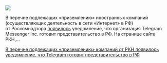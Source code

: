 <!--2025-07-17 14:43:31-->
<div class="yb">
  <div class="rss habr"><img src="https://habrastorage.org/getpro/habr/upload_files/b36/f68/5d7/b36f685d7db6595cf935fac394c7fcae.png" /><p>В перечне подлежащих «приземлению» иностранных компаний (осуществляющих деятельность в&nbsp;сети «Интернет» в&nbsp;РФ) от&nbsp;Роскомнадзора <a href="https://236-fz.rkn.gov.ru/agents/list/6" rel="noopener noreferrer nofollow">появилось</a> уведомление, что&nbsp;организация Telegram Messenger Inc. готовит представительство в&nbsp;РФ. На&nbsp;странице сайта РКН,... <p class="titl"><a href="https://habr.com/ru/news/928700/?utm_source=habrahabr&utm_medium=rss&utm_campaign=928700">В перечне подлежащих «приземлению» компаний от РКН появилось уведомление, что Telegram готовит представительство в РФ</a></p></div>
</div>
